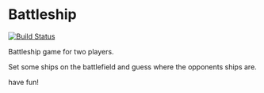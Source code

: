 # Battleship

[![Build Status](https://travis-ci.com/MatthReich/Battleship.svg?branch=master)](https://travis-ci.com/MatthReich/Battleship)


Battleship game for two players.

Set some ships on the battlefield and guess where the opponents ships are.

have fun!

